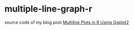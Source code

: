 # multiple-line-graph-r

source code of my blog post [Multiline Plots in R Using Ggplot2](http://danialk.github.io/blog/2015/12/13/multiline-plots-in-r-using-ggplot2/)
